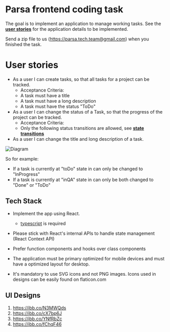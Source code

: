 # Parsa frontend coding task
The goal is to implement an application to manage working tasks. See the __[user stories](#user-stories)__ for the application details to be implemented.

Send a zip file to us (https://parsa.tech.team@gmail.com) when you finished the task.

# User stories
* As a user I can create tasks, so that all tasks for a project can be tracked.
  * Acceptance Criteria:
  * A task must have a title
  * A task must have a long description
  * A task must have the status "ToDo"
* As a user I can change the status of a Task, so that the progress of the project can be tracked.
  * Acceptance Criteria:
  * Only the following status transitions are allowed, see __[state transitions](#state-transitions)__
* As a user I can change the title and long description of a task.

![Diagram](https://plantuml.gitlab-static.net/png/U9nLZi4AmZ0GHE_x5NiM2le31QKNRmhUn4E8YorDCc6J7lht9bLflGmx-vZPJTOuuSEUqZY4QDHuTaEGF4TXQEwn0Hu1jbTuuQoJ4Drt3swQbc_eG5ILYpk7Y-AbaXAj8pTJBEpaO4Tv_e6Qk1wfojhsSIrt249L5YFHOIxnRytc-0yjg_8NlG7BYaJz)

So for example:
- If a task is currently at "toDo" state in can only be changed to "InProgress"
- If a task is currently at "inQA" state in can only be both changed to "Done" or "ToDo"

## Tech Stack
* Implement the app using React.
  * [typescript](https://www.typescriptlang.org/) is required
* Please stick with React's internal APIs to handle state management (React Context API)
* Prefer function components and hooks over class components
* The application must be primary optimized for mobile devices and must have a optimized layout for desktop.

* It's mandatory to use SVG icons and not PNG images. Icons used in designs can be easily found on flaticon.com


## UI Designs
1. https://ibb.co/N3MWQds
2. https://ibb.co/cX7bp6J
3. https://ibb.co/YNfRbZc
4. https://ibb.co/fChqF46
